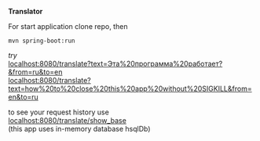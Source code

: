 <m2>**Translator**</m2>

For start application clone repo, then<br>
```
mvn spring-boot:run
```
*try*<br>
<a href= "localhost:8080/translate?text=Эта%20программа%20работает?&from=ru&to=en">localhost:8080/translate?text=Эта%20программа%20работает?&from=ru&to=en</a><br>
<a href= "localhost:8080/translate?text=how%20to%20close%20this%20app%20without%20SIGKILL&from=en&to=ru">localhost:8080/translate?text=how%20to%20close%20this%20app%20without%20SIGKILL&from=en&to=ru</a>

to see your request history use <br>
<a href="localhost:8080/translate/show_base">localhost:8080/translate/show_base</a><br>
(this app uses in-memory database hsqlDb)
